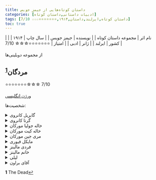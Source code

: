 ```yaml
---
title: داستان‌ کوتاه‌هایی از جیمز جویس
categories: [ادبیات داستانی,داستان کوتاه]
tags: [داستان کوتاه,ایرلند,داستان,۱۹۱۴,⭐⭐⭐⭐⭐⭐⭐☆☆☆ 7/10]
toc: true
---
```


| نام اثر | مجموعه داستان‌ کوتاه‌ |
| نویسنده | جیمز جویس |
| سال چاپ | ۱۹۱۴ |
| کشور | ایرلند |
| ژانر | ادبی |
| امتیاز | ⭐⭐⭐⭐⭐⭐⭐☆☆☆ 7/10 |

از مجموعه دوبلینی‌ها

## مردگان<sup id="a1">[1](#f1)</sup>
⭐⭐⭐⭐⭐⭐⭐☆☆☆ 7/10

[ورژن انگلیسی](https://blogs.baruch.cuny.edu/greatworks540spring2013/files/2013/03/James-Joyce_The-Dead.pdf)

شخصیت‌ها:

<details>
  <summary>گابریل کانروی</summary>
گابریل شخصیت اصلی داستان است. او استاد دانشگاه، منتقد کتاب است. او فردی متفکر است و در پایان داستان دچار یک آشکارسازی احساسی و وجودی می‌شود.
کیت و جولیا خاله گابریل هستند.
</details>

<details>
  <summary>گرتا کانروی</summary>
گرتا همسر گابریل است و نقش مهمی در اوج داستان ایفا می‌کند. خاطرات او از یک عشق گذشته به نام مایکل فیوری، برای موضوعات اصلی داستان مانند عشق، فقدان و مرگ بسیار مهم است.
</details>

<details>
  <summary>خاله جولیا مورکان</summary>
یکی از خواهران مسن مورکان که میزبان مهمانی سالانه کریسمس است. او خواننده بازنشسته‌ای از گروه کُر کلیسا بوده و نمادی از گذشته‌ای رو به زوال است.
</details>

<details>
  <summary>خاله کیت مورکان</summary>
خواهر دیگر جولیا و عمه گابریل، کیت عملگراتر از جولیا است. او و خواهرش با هم میزبان مهمانی هستند.
</details>

<details>
  <summary>مری جین مورکان</summary>
برادرزاده جولیا و کیت که با آن‌ها زندگی می‌کند و پیانیست ماهری است که در مهمانی نیز اجرا می‌کند.
</details>

<details>
  <summary>مایکل فیوری</summary>
با اینکه او به‌طور مستقیم در داستان حضور ندارد، مایکل فیوری شخصیت مهمی در گذشته گرتا است. مرگ او در جوانی پس از یک رابطه عاشقانه پرشور با گرتا، تأثیر عمیقی بر او و در نتیجه بر گابریل می‌گذارد.
</details>

<details>
  <summary>فردی مالینز</summary>
یکی از مهمانان مهمانی مورکان‌ها که به نوشیدن زیاد معروف است. رفتار او اغلب مادرش را نگران می‌کند و در داستان کمی طنز ایجاد می‌کند.
</details>

<details>
  <summary>خانم مالینز</summary>
مادر نگران فردی که او را در مهمانی همراهی می‌کند. او نسبت به عادات نوشیدن فردی نگران است.
</details>

<details>
  <summary>لیلی</summary>
خدمتکار جوان خانه مورکان که در ابتدای داستان با گابریل صحبت می‌کند. گفت‌وگوی او با گابریل درباره ازدواج برخی از مسائل اجتماعی داستان را برجسته می‌کند.
</details>

<details>
  <summary>آقای براون</summary>
مهمان پروتستان مهمانی که فردی اجتماعی است و از تعامل با سایر مهمانان لذت می‌برد. او اغلب به عنوان میانجی در طول مکالمات عمل می‌کند.
</details>


<b id="f1">1</b> <span class="footnote">The Dead</span>[↩](#a1)
